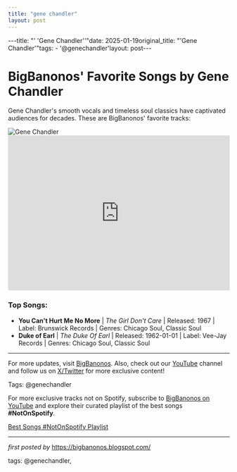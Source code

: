 ```yaml
---
title: "gene chandler"
layout: post
---
```

---title: "' 'Gene Chandler''"date: 2025-01-19original_title: "'Gene Chandler'"tags:  - '@genechandler'layout: post---<!-- Title of the Post --><h1>BigBanonos' Favorite Songs by Gene Chandler</h1> <!-- Introductory Text --><p>Gene Chandler's smooth vocals and timeless soul classics have captivated audiences for decades. These are BigBanonos' favorite tracks:</p> <!-- Featured Image --><div> <img src="https://i.scdn.co/image/9d949e4574dee5ee7d1c347bb2fce77dd16c76ba" alt="Gene Chandler"></div> <!-- Spotify Embed --><div> <iframe src="https://open.spotify.com/embed/playlist/7kauiLk0rNFaqKTmpmAw3z?utm_source=generator" width="100%" height="352" frameBorder="0" allowfullscreen="" allow="autoplay; clipboard-write; encrypted-media; fullscreen; picture-in-picture" loading="lazy"></iframe></div> <!-- Song Information --><h3>Top Songs:</h3><ul> <li><strong>You Can't Hurt Me No More</strong> | <em>The Girl Don't Care</em> | Released: 1967 | Label: Brunswick Records | Genres: Chicago Soul, Classic Soul</li> <li><strong>Duke of Earl</strong> | <em>The Duke Of Earl</em> | Released: 1962-01-01 | Label: Vee-Jay Records | Genres: Chicago Soul, Classic Soul</li></ul> <hr /><p>For more updates, visit <a href="https://bigbanonos.blogspot.com/" target="_blank">BigBanonos</a>. Also, check out our <a href="https://www.youtube.com/@BigBanonos" target="_blank">YouTube</a> channel and follow us on <a href="https://x.com/bigbanonos" target="_blank">X/Twitter</a> for more exclusive content!</p> <!-- Tags --><p>Tags: @genechandler</p><!--Subscribe and Playlist Links--><div>    <p>For more exclusive tracks not on Spotify, subscribe to <a href="https://www.youtube.com/@BigBanonos" target="_blank">BigBanonos on YouTube</a> and explore their curated playlist of the best songs <strong>#NotOnSpotify</strong>.</p>    <p><a href="https://www.youtube.com/playlist?list=PLtuNtuTatqI0kFahUCbtbfenC_ET5O_tr" target="_blank">Best Songs #NotOnSpotify Playlist<br /></a></p></div><hr /><p><em>first posted by</em> <a href="https://bigbanonos.blogspot.com/" rel="noopener" target="_new">https://bigbanonos.blogspot.com/</a></p><p>tags: @genechandler,</p>